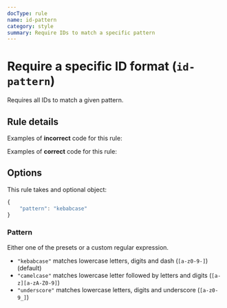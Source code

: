 ```yaml
---
docType: rule
name: id-pattern
category: style
summary: Require IDs to match a specific pattern
---
```


# Require a specific ID format (`id-pattern`)

Requires all IDs to match a given pattern.

## Rule details

Examples of **incorrect** code for this rule:

<validate name="incorrect" rules="id-pattern">
    <div id="fooBar"></foobar>
</validate>

Examples of **correct** code for this rule:

<validate name="correct" rules="id-pattern">
<div id="foo-bar"></div>
</validate>

## Options

This rule takes and optional object:

```javascript
{
    "pattern": "kebabcase"
}
```

### Pattern

Either one of the presets or a custom regular expression.

- `"kebabcase"` matches lowercase letters, digits and dash (`[a-z0-9-]`) (default)
- `"camelcase"` matches lowercase letter followed by letters and digits (`[a-z][a-zA-Z0-9]`)
- `"underscore"` matches lowercase letters, digits and underscore (`[a-z0-9_]`)
